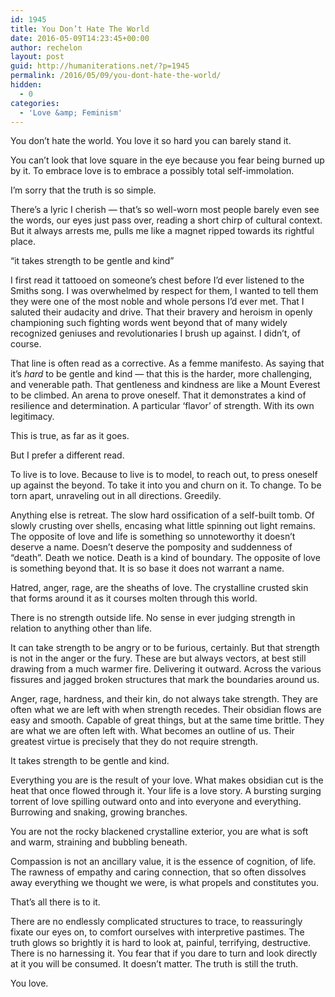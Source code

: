 ```yaml
---
id: 1945
title: You Don’t Hate The World
date: 2016-05-09T14:23:45+00:00
author: rechelon
layout: post
guid: http://humaniterations.net/?p=1945
permalink: /2016/05/09/you-dont-hate-the-world/
hidden:
  - 0
categories:
  - 'Love &amp; Feminism'
---
```

You don&#8217;t hate the world. You love it so hard you can barely stand it.

You can&#8217;t look that love square in the eye because you fear being burned up by it. To embrace love is to embrace a possibly total self-immolation.

I&#8217;m sorry that the truth is so simple.

There&#8217;s a lyric I cherish &#8212; that&#8217;s so well-worn most people barely even see the words, our eyes just pass over, reading a short chirp of cultural context. But it always arrests me, pulls me like a magnet ripped towards its rightful place.

&#8220;it takes strength to be gentle and kind&#8221;

I first read it tattooed on someone&#8217;s chest before I&#8217;d ever listened to the Smiths song. I was overwhelmed by respect for them, I wanted to tell them they were one of the most noble and whole persons I&#8217;d ever met. That I saluted their audacity and drive. That their bravery and heroism in openly championing such fighting words went beyond that of many widely recognized geniuses and revolutionaries I brush up against. I didn&#8217;t, of course.

That line is often read as a corrective. As a femme manifesto. As saying that it&#8217;s _hard_ to be gentle and kind &#8212; that this is the harder, more challenging, and venerable path. That gentleness and kindness are like a Mount Everest to be climbed. An arena to prove oneself. That it demonstrates a kind of resilience and determination. A particular &#8216;flavor&#8217; of strength. With its own legitimacy.

This is true, as far as it goes.

But I prefer a different read.

To live is to love. Because to live is to model, to reach out, to press oneself up against the beyond. To take it into you and churn on it. To change. To be torn apart, unraveling out in all directions. Greedily.

Anything else is retreat. The slow hard ossification of a self-built tomb. Of slowly crusting over shells, encasing what little spinning out light remains. The opposite of love and life is something so unnoteworthy it doesn&#8217;t deserve a name. Doesn&#8217;t deserve the pomposity and suddenness of &#8220;death&#8221;. Death we notice. Death is a kind of boundary. The opposite of love is something beyond that. It is so base it does not warrant a name.

Hatred, anger, rage, are the sheaths of love. The crystalline crusted skin that forms around it as it courses molten through this world.

There is no strength outside life. No sense in ever judging strength in relation to anything other than life.

It can take strength to be angry or to be furious, certainly. But that strength is not in the anger or the fury. These are but always vectors, at best still drawing from a much warmer fire. Delivering it outward. Across the various fissures and jagged broken structures that mark the boundaries around us.

Anger, rage, hardness, and their kin, do not always take strength. They are often what we are left with when strength recedes. Their obsidian flows are easy and smooth. Capable of great things, but at the same time brittle. They are what we are often left with. What becomes an outline of us. Their greatest virtue is precisely that they do not require strength.

It takes strength to be gentle and kind.

Everything you are is the result of your love. What makes obsidian cut is the heat that once flowed through it. Your life is a love story. A bursting surging torrent of love spilling outward onto and into everyone and everything. Burrowing and snaking, growing branches.

You are not the rocky blackened crystalline exterior, you are what is soft and warm, straining and bubbling beneath.

Compassion is not an ancillary value, it is the essence of cognition, of life. The rawness of empathy and caring connection, that so often dissolves away everything we thought we were, is what propels and constitutes you.

That&#8217;s all there is to it.

There are no endlessly complicated structures to trace, to reassuringly fixate our eyes on, to comfort ourselves with interpretive pastimes. The truth glows so brightly it is hard to look at, painful, terrifying, destructive. There is no harnessing it. You fear that if you dare to turn and look directly at it you will be consumed. It doesn&#8217;t matter. The truth is still the truth.

You love.